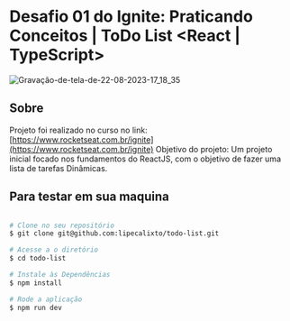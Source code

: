 # Desafio 01 do Ignite: Praticando Conceitos | ToDo List <React | TypeScript>

![Gravação-de-tela-de-22-08-2023-17_18_35](https://github.com/lipecalixto/todo-list/assets/48100023/6c421a80-677b-4dd0-bb1e-5b5198d308d9)

## Sobre
Projeto foi realizado no curso no link: [https://www.rocketseat.com.br/ignite](https://www.rocketseat.com.br/ignite)
Objetivo do projeto: Um projeto inicial focado nos fundamentos do ReactJS, com o objetivo de fazer uma lista de tarefas Dinâmicas.

## Para testar em sua maquina

```bash

# Clone no seu repositório
$ git clone git@github.com:lipecalixto/todo-list.git

# Acesse a o diretório
$ cd todo-list

# Instale às Dependências
$ npm install

# Rode a aplicação
$ npm run dev

```
